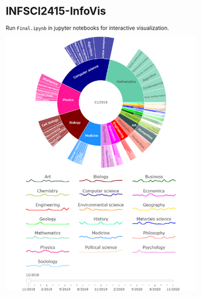 # INFSCI2415-InfoVis

Run `Final.ipynb` in jupyter notebooks for interactive visualization.

![MAG visualization](export/frame1.png)
